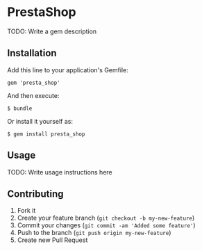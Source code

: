 # PrestaShop

TODO: Write a gem description

## Installation

Add this line to your application's Gemfile:

    gem 'presta_shop'

And then execute:

    $ bundle

Or install it yourself as:

    $ gem install presta_shop

## Usage

TODO: Write usage instructions here

## Contributing

1. Fork it
2. Create your feature branch (`git checkout -b my-new-feature`)
3. Commit your changes (`git commit -am 'Added some feature'`)
4. Push to the branch (`git push origin my-new-feature`)
5. Create new Pull Request

